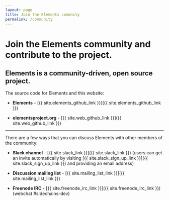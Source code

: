 ```yaml
---
layout: page
title: Join the Elements commnity
permalink: /community
---
```

# Join the Elements community and contribute to the project.

## Elements is a community-driven, open source project.
    
The source code for Elements and this website:

* **Elements** - [{{ site.elements_github_link }}]({{ site.elements_github_link }})

* **elementsproject.org** - [{{ site.web_github_link }}]({{ site.web_github_link }})

* * * 

There are a few ways that you can discuss Elements with other members of the community:

* **Slack channel** - [{{ site.slack_link }}]({{ site.slack_link }}) (users can get an invite automatically by visiting [{{ site.slack_sign_up_link }}]({{ site.slack_sign_up_link }}) and providing an email address)

* **Discussion mailing list** - [{{ site.mailing_list_link }}]({{ site.mailing_list_link }})

* **Freenode IRC** - [{{ site.freenode_irc_link }}]({{ site.freenode_irc_link }}) (webchat #sidechains-dev)
